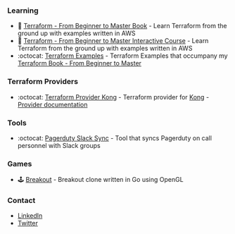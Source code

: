 

### Learning
- 📖 [Terraform - From Beginner to Master Book](https://leanpub.com/terraform-from-beginner-to-master) - Learn Terraform from the ground up with examples written in AWS
- 🧭 [Terraform - From Beginner to Master Interactive Course](https://www.educative.io/courses/terraform-beginner-master-aws) - Learn Terraform from the ground up with examples written in AWS
- :octocat: [Terraform Examples](https://github.com/kevholditch/terraform-beginner-to-master-examples) - Terraform Examples that occumpany my [Terraform Book - From Beginner to Master](https://leanpub.com/terraform-from-beginner-to-master)

### Terraform Providers
- :octocat: [Terraform Provider Kong](https://github.com/kevholditch/terraform-provider-kong) - Terraform provider for [Kong](https://konghq.com/kong/) - [Provider documentation](https://registry.terraform.io/providers/kevholditch/kong/latest/docs)

### Tools
- :octocat: [Pagerduty Slack Sync](https://github.com/kevholditch/go-pagerduty-slack-sync) - Tool that syncs Pagerduty on call personnel with Slack groups

### Games
- 🕹️ [Breakout](https://github.com/kevholditch/breakout) - Breakout clone written in Go using OpenGL

### Contact
- [LinkedIn](https://www.linkedin.com/in/kevholditch/)
- [Twitter](https://twitter.com/kevholditch)
